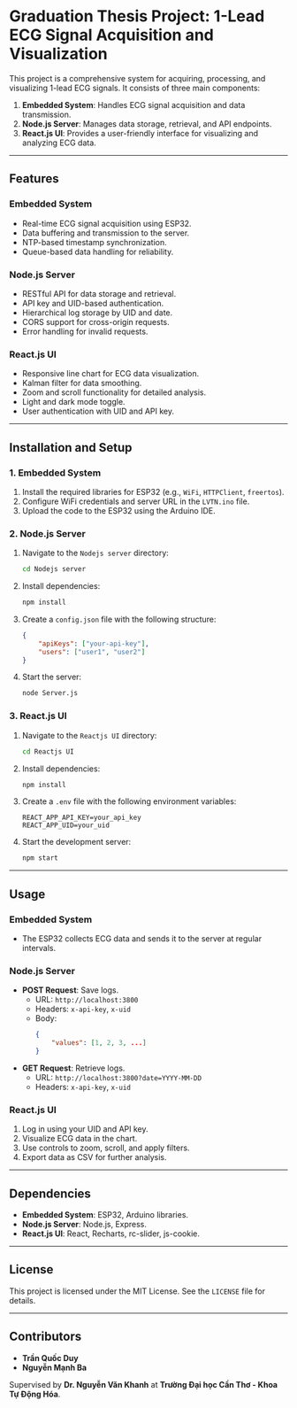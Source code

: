 # Graduation Thesis Project: 1-Lead ECG Signal Acquisition and Visualization

This project is a comprehensive system for acquiring, processing, and visualizing 1-lead ECG signals. It consists of three main components:

1. **Embedded System**: Handles ECG signal acquisition and data transmission.
2. **Node.js Server**: Manages data storage, retrieval, and API endpoints.
3. **React.js UI**: Provides a user-friendly interface for visualizing and analyzing ECG data.

---

## Features

### Embedded System
- Real-time ECG signal acquisition using ESP32.
- Data buffering and transmission to the server.
- NTP-based timestamp synchronization.
- Queue-based data handling for reliability.

### Node.js Server
- RESTful API for data storage and retrieval.
- API key and UID-based authentication.
- Hierarchical log storage by UID and date.
- CORS support for cross-origin requests.
- Error handling for invalid requests.

### React.js UI
- Responsive line chart for ECG data visualization.
- Kalman filter for data smoothing.
- Zoom and scroll functionality for detailed analysis.
- Light and dark mode toggle.
- User authentication with UID and API key.

---

## Installation and Setup

### 1. Embedded System
1. Install the required libraries for ESP32 (e.g., `WiFi`, `HTTPClient`, `freertos`).
2. Configure WiFi credentials and server URL in the `LVTN.ino` file.
3. Upload the code to the ESP32 using the Arduino IDE.

### 2. Node.js Server
1. Navigate to the `Nodejs server` directory:
   ```bash
   cd Nodejs server
   ```
2. Install dependencies:
   ```bash
   npm install
   ```
3. Create a `config.json` file with the following structure:
   ```json
   {
       "apiKeys": ["your-api-key"],
       "users": ["user1", "user2"]
   }
   ```
4. Start the server:
   ```bash
   node Server.js
   ```

### 3. React.js UI
1. Navigate to the `Reactjs UI` directory:
   ```bash
   cd Reactjs UI
   ```
2. Install dependencies:
   ```bash
   npm install
   ```
3. Create a `.env` file with the following environment variables:
   ```
   REACT_APP_API_KEY=your_api_key
   REACT_APP_UID=your_uid
   ```
4. Start the development server:
   ```bash
   npm start
   ```

---

## Usage

### Embedded System
- The ESP32 collects ECG data and sends it to the server at regular intervals.

### Node.js Server
- **POST Request**: Save logs.
  - URL: `http://localhost:3800`
  - Headers: `x-api-key`, `x-uid`
  - Body:
    ```json
    {
        "values": [1, 2, 3, ...]
    }
    ```
- **GET Request**: Retrieve logs.
  - URL: `http://localhost:3800?date=YYYY-MM-DD`
  - Headers: `x-api-key`, `x-uid`

### React.js UI
1. Log in using your UID and API key.
2. Visualize ECG data in the chart.
3. Use controls to zoom, scroll, and apply filters.
4. Export data as CSV for further analysis.

---

## Dependencies

- **Embedded System**: ESP32, Arduino libraries.
- **Node.js Server**: Node.js, Express.
- **React.js UI**: React, Recharts, rc-slider, js-cookie.

---

## License

This project is licensed under the MIT License. See the `LICENSE` file for details.

---

## Contributors

- **Trần Quốc Duy**
- **Nguyễn Mạnh Ba**

Supervised by **Dr. Nguyễn Văn Khanh** at **Trường Đại học Cần Thơ - Khoa Tự Động Hóa**.
